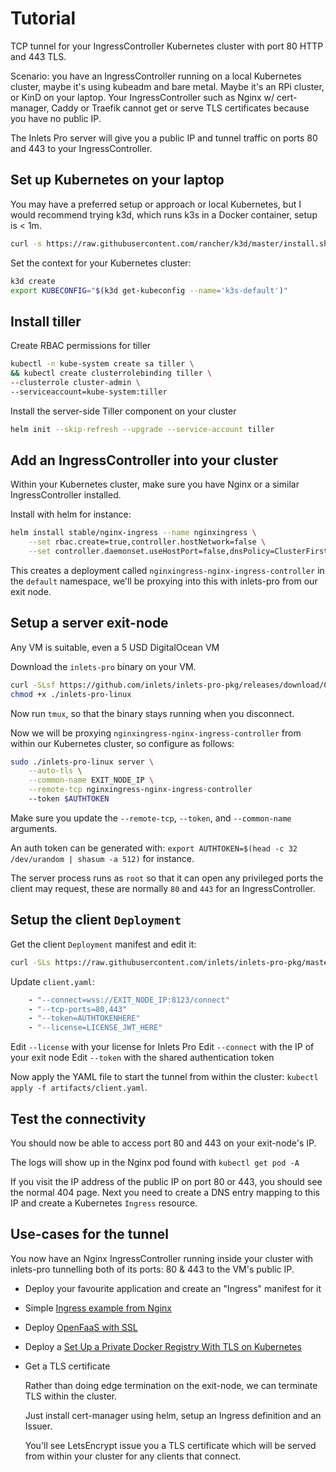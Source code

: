 # Tutorial

TCP tunnel for your IngressController Kubernetes cluster with port 80 HTTP and 443 TLS.

Scenario: you have an IngressController running on a local Kubernetes cluster, maybe it's using kubeadm and bare metal. Maybe it's an RPi cluster, or KinD on your laptop. Your IngressController such as Nginx w/ cert-manager, Caddy or Traefik cannot get or serve TLS certificates because you have no public IP.

The Inlets Pro server will give you a public IP and tunnel traffic on ports 80 and 443 to your IngressController.

## Set up Kubernetes on your laptop

You may have a preferred setup or approach or local Kubernetes, but I would recommend trying k3d, which runs k3s in a Docker container, setup is < 1m.

```sh
curl -s https://raw.githubusercontent.com/rancher/k3d/master/install.sh | bash
```

Set the context for your Kubernetes cluster:

```sh
k3d create
export KUBECONFIG="$(k3d get-kubeconfig --name='k3s-default')"
```

## Install tiller

Create RBAC permissions for tiller

```sh
kubectl -n kube-system create sa tiller \
&& kubectl create clusterrolebinding tiller \
--clusterrole cluster-admin \
--serviceaccount=kube-system:tiller
```

Install the server-side Tiller component on your cluster

```sh
helm init --skip-refresh --upgrade --service-account tiller
```

## Add an IngressController into your cluster

Within your Kubernetes cluster, make sure you have Nginx or a similar IngressController installed.

Install with helm for instance:

```sh
helm install stable/nginx-ingress --name nginxingress \
    --set rbac.create=true,controller.hostNetwork=false \
    --set controller.daemonset.useHostPort=false,dnsPolicy=ClusterFirstWithHostNet,controller.kind=DaemonSet
```

This creates a deployment called `nginxingress-nginx-ingress-controller` in the `default` namespace, we'll be proxying into this with inlets-pro from our exit node.

## Setup a server exit-node

Any VM is suitable, even a 5 USD DigitalOcean VM

Download the `inlets-pro` binary on your VM.

```sh
curl -SLsf https://github.com/inlets/inlets-pro-pkg/releases/download/0.4.0/inlets-pro-linux > inlets-pro-linux
chmod +x ./inlets-pro-linux
```

Now run `tmux`, so that the binary stays running when you disconnect.

Now we will be proxying `nginxingress-nginx-ingress-controller` from within our Kubernetes cluster, so configure as follows:

```sh
sudo ./inlets-pro-linux server \
    --auto-tls \
    --common-name EXIT_NODE_IP \
    --remote-tcp nginxingress-nginx-ingress-controller
    --token $AUTHTOKEN
```

Make sure you update the `--remote-tcp`, `--token`, and `--common-name` arguments.

An auth token can be generated with: `export AUTHTOKEN=$(head -c 32 /dev/urandom | shasum -a 512)` for instance.

The server process runs as `root` so that it can open any privileged ports the client may request, these are normally `80` and `443` for an IngressController.

## Setup the client `Deployment`

Get the client `Deployment` manifest and edit it:

```sh
curl -SLs https://raw.githubusercontent.com/inlets/inlets-pro-pkg/master/artifacts/client.yaml > client.yaml
```

Update `client.yaml`:

```yaml
    - "--connect=wss://EXIT_NODE_IP:8123/connect"
    - "--tcp-ports=80,443"
    - "--token=AUTHTOKENHERE"
    - "--license=LICENSE_JWT_HERE"
```

Edit `--license` with your license for Inlets Pro
Edit `--connect` with the IP of your exit node
Edit `--token` with the shared authentication token

Now apply the YAML file to start the tunnel from within the cluster: `kubectl apply -f artifacts/client.yaml`.

## Test the connectivity

You should now be able to access port 80 and 443 on your exit-node's IP.

The logs will show up in the Nginx pod found with `kubectl get pod -A`

If you visit the IP address of the public IP on port 80 or 443, you should see the normal 404 page. Next you need to create a DNS entry mapping to this IP and create a Kubernetes `Ingress` resource.

## Use-cases for the tunnel

You now have an Nginx IngressController running inside your cluster with inlets-pro tunnelling both of its ports: 80 & 443 to the VM's public IP.

* Deploy your favourite application and create an "Ingress" manifest for it

* Simple [Ingress example from Nginx](https://github.com/nginxinc/kubernetes-ingress/tree/master/examples/complete-example)

* Deploy [OpenFaaS with SSL](https://docs.openfaas.com/reference/ssl/kubernetes-with-cert-manager/)

* Deploy a [Set Up a Private Docker Registry With TLS on Kubernetes](https://www.civo.com/learn/set-up-a-private-docker-registry-with-tls-on-kubernetes)

* Get a TLS certificate

    Rather than doing edge termination on the exit-node, we can terminate TLS within the cluster.

    Just install cert-manager using helm, setup an Ingress definition and an Issuer.

    You'll see LetsEncrypt issue you a TLS certificate which will be served from within your cluster for any clients that connect.
